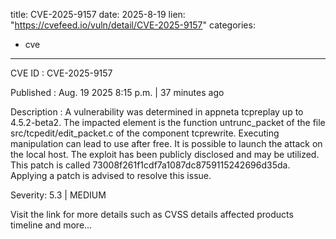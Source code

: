  
title: CVE-2025-9157
date: 2025-8-19
lien: "https://cvefeed.io/vuln/detail/CVE-2025-9157"
categories:
  - cve
---

CVE ID : CVE-2025-9157

Published :  Aug. 19
2025
8:15 p.m. | 37 minutes ago

Description : A vulnerability was determined in appneta tcpreplay up to 4.5.2-beta2. The impacted element is the function untrunc_packet of the file src/tcpedit/edit_packet.c of the component tcprewrite. Executing manipulation can lead to use after free. It is possible to launch the attack on the local host. The exploit has been publicly disclosed and may be utilized. This patch is called 73008f261f1cdf7a1087dc8759115242696d35da. Applying a patch is advised to resolve this issue.

Severity: 5.3 | MEDIUM

Visit the link for more details
such as CVSS details
affected products
timeline
and more...
